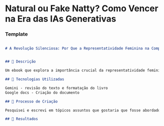 # Natural ou Fake Natty? Como Vencer na Era das IAs Generativas


### Template

```markdown

# A Revolução Silenciosa: Por Que a Representatividade Feminina na Computação é Essencial


## 📒 Descrição

Um ebook que explora a importância crucial da representatividade feminina na computação

## 🤖 Tecnologias Utilizadas

Gemini - revisão do texto e formatação do livro
Google docs - Criação do documento

## 🧐 Processo de Criação

Pesquisei e escrevi em tópicos assuntos que gostaria que fosse abordado no ebook, fiz um prompt pedido ao Gemini para utilizar meus tópicos e escrever um ebook.

## 🚀 Resultados


```
